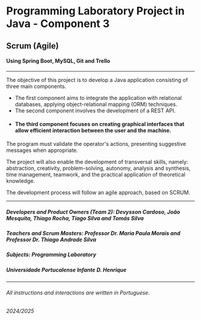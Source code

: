 # Programming Laboratory Project in Java - Component 3

## Scrum (Agile)

#### Using Spring Boot, MySQL, Git and Trello

***

The objective of this project is to develop a Java application consisting of three main components. 
- The first component aims to integrate the application with relational databases, applying object-relational mapping (ORM) techniques.
- The second component involves the development of a REST API.
- #### The third component focuses on creating graphical interfaces that allow efficient interaction between the user and the machine.
The program must validate the operator's actions, presenting suggestive messages when appropriate.

The project will also enable the development of transversal skills, namely: abstraction, creativity, problem-solving, autonomy, analysis and synthesis, time management, teamwork, and the practical application of theoretical knowledge.

The development process will follow an agile approach, based on SCRUM.

***

##### Developers and Product Owners (Team 2): Devysson Cardoso, João Mesquita, Thiago Rocha, Tiago Silva and Tomás Silva

##### Teachers and Scrum Masters: Professor Dr. Maria Paula Morais and Professor Dr. Thiago Andrade Silva

##### Subjects: Programming Laboratory

##### Universidade Portucalense Infante D. Henrique

***

###### All instructions and interactions are written in Portuguese.

###### 2024/2025
